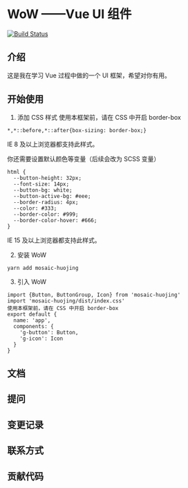 # WoW ——Vue UI 组件

[![Build Status](https://www.travis-ci.org/RussellWestBrank/wow-UI.svg?branch=master)](https://www.travis-ci.org/RussellWestBrank/wow-UI)
## 介绍
这是我在学习 Vue 过程中做的一个 UI 框架，希望对你有用。

## 开始使用
1. 添加 CSS 样式
  使用本框架前，请在 CSS 中开启 border-box

  ```
  *,*::before,*::after{box-sizing: border-box;}
  ```
  IE 8 及以上浏览器都支持此样式。

  你还需要设置默认颜色等变量（后续会改为 SCSS 变量）
  ```
  html {
    --button-height: 32px;
    --font-size: 14px;
    --button-bg: white;
    --button-active-bg: #eee;
    --border-radius: 4px;
    --color: #333;
    --border-color: #999;
    --border-color-hover: #666;
  }
  ```
  IE 15 及以上浏览器都支持此样式。

2. 安装 WoW
  ```
  yarn add mosaic-huojing
  ```
3. 引入 WoW
  ```
  import {Button, ButtonGroup, Icon} from 'mosaic-huojing'
  import 'mosaic-huojing/dist/index.css'
使用本框架前，请在 CSS 中开启 border-box
  export default {
    name: 'app',
    components: {
      'g-button': Button,
      'g-icon': Icon
    }
  }
  ```
## 文档

## 提问

## 变更记录

## 联系方式

## 贡献代码